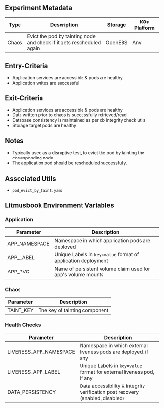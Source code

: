 ## Experiment Metadata

| Type  | Description                                                  | Storage | K8s Platform |
| ----- | ------------------------------------------------------------ | ------- | ------------ |
| Chaos | Evict the pod by tainting node and check if it gets rescheduled again | OpenEBS | Any          |

## Entry-Criteria

- Application services are accessible & pods are healthy
- Application writes are successful 

## Exit-Criteria

- Application services are accessible & pods are healthy
- Data written prior to chaos is successfully retrieved/read
- Database consistency is maintained as per db integrity check utils
- Storage target pods are healthy

## Notes

- Typically used as a disruptive test, to evict the pod by tainting the corresponding node.
- The application pod should be rescheduled successfully.

## Associated Utils 

- `pod_evict_by_taint.yaml`

## Litmusbook Environment Variables

### Application

| Parameter     | Description                                                  |
| ------------- | ------------------------------------------------------------ |
| APP_NAMESPACE | Namespace in which application pods are deployed             |
| APP_LABEL     | Unique Labels in `key=value` format of application deployment |
| APP_PVC       | Name of persistent volume claim used for app's volume mounts |

### Chaos 

| Parameter | Description                   |
| --------- | ----------------------------- |
| TAINT_KEY | The key of tainting component |

### Health Checks 

| Parameter              | Description                                                  |
| ---------------------- | ------------------------------------------------------------ |
| LIVENESS_APP_NAMESPACE | Namespace in which external liveness pods are deployed, if any |
| LIVENESS_APP_LABEL     | Unique Labels in `key=value` format for external liveness pod, if any |
| DATA_PERSISTENCY       | Data accessibility & integrity verification post recovery (enabled, disabled) |